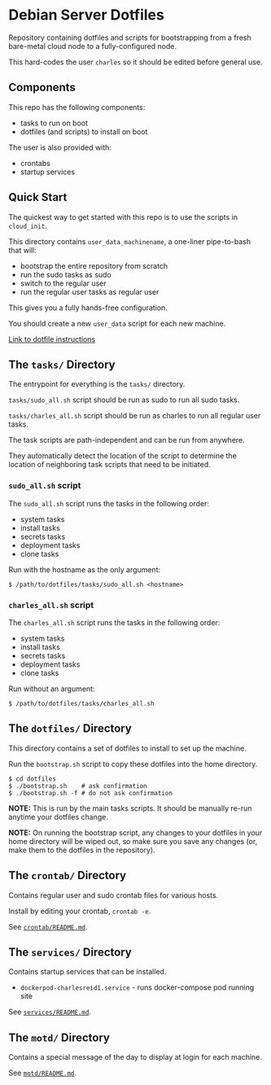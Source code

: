 # Debian Server Dotfiles

Repository containing dotfiles and scripts for bootstrapping 
from a fresh bare-metal cloud node to a fully-configured node.

This hard-codes the user `charles` so it should be edited before general use.


## Components

This repo has the following components:

* tasks to run on boot
* dotfiles (and scripts) to install on boot

The user is also provided with:

* crontabs
* startup services


## Quick Start

The quickest way to get started with this repo is to use the scripts in `cloud_init`.

This directory contains `user_data_machinename`, 
a one-liner pipe-to-bash that will:

* bootstrap the entire repository from scratch
* run the sudo tasks as sudo
* switch to the regular user
* run the regular user tasks as regular user

This gives you a fully hands-free configuration.

You should create a new `user_data` script 
for each new machine.

[Link to dotfile instructions](https://git.charlesreid1.com/dotfiles/vanilla)


## The `tasks/` Directory

The entrypoint for everything is the `tasks/` directory.

`tasks/sudo_all.sh` script should be run as sudo to run all sudo tasks.

`tasks/charles_all.sh` script should be run as charles to run all regular user tasks.

The task scripts are path-independent and can be run from anywhere.

They automatically detect the location of the script to determine the location
of neighboring task scripts that need to be initiated.


### `sudo_all.sh` script

The `sudo_all.sh` script runs the tasks in the following order:

* system tasks
* install tasks
* secrets tasks
* deployment tasks
* clone tasks

Run with the hostname as the only argument:

```
$ /path/to/dotfiles/tasks/sudo_all.sh <hostname>
```


### `charles_all.sh` script

The `charles_all.sh` script runs the tasks in the following order:

* system tasks
* install tasks
* secrets tasks
* deployment tasks
* clone tasks

Run without an argument:

```
$ /path/to/dotfiles/tasks/charles_all.sh 
```


## The `dotfiles/` Directory

This directory contains a set of dotfiles to install to set up the machine.

Run the `bootstrap.sh` script to copy these dotfiles into the home directory.

```
$ cd dotfiles
$ ./bootstrap.sh    # ask confirmation
$ ./bootstrap.sh -f # do not ask confirmation
```

**NOTE:** This is run by the main tasks scripts.
It should be manually re-run anytime your dotfiles
change.

**NOTE:** On running the bootstrap script, any changes
to your dotfiles in your home directory will be 
wiped out, so make sure you save any changes
(or, make them to the dotfiles in the repository).



## The `crontab/` Directory

Contains regular user and sudo crontab files for various hosts.

Install by editing your crontab, `crontab -e`.

See [`crontab/README.md`](/crontab/README.md).


## The `services/` Directory

Contains startup services that can be installed.

* `dockerpod-charlesreid1.service` - runs docker-compose pod running site

See [`services/README.md`](/services/README.md).


## The `motd/` Directory

Contains a special message of the day to display at login for each machine.

See [`motd/README.md`](/motd/README.md).


